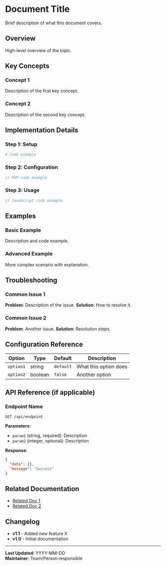 # Document Title

Brief description of what this document covers.

## Overview

High-level overview of the topic.

## Key Concepts

### Concept 1
Description of the first key concept.

### Concept 2  
Description of the second key concept.

## Implementation Details

### Step 1: Setup
```bash
# Code example
```

### Step 2: Configuration
```php
// PHP code example
```

### Step 3: Usage
```javascript
// JavaScript code example
```

## Examples

### Basic Example
Description and code example.

### Advanced Example
More complex scenario with explanation.

## Troubleshooting

### Common Issue 1
**Problem**: Description of the issue.
**Solution**: How to resolve it.

### Common Issue 2
**Problem**: Another issue.
**Solution**: Resolution steps.

## Configuration Reference

| Option | Type | Default | Description |
|--------|------|---------|-------------|
| `option1` | string | `default` | What this option does |
| `option2` | boolean | `false` | Another option |

## API Reference (if applicable)

### Endpoint Name
```http
GET /api/endpoint
```

**Parameters**:
- `param1` (string, required): Description
- `param2` (integer, optional): Description

**Response**:
```json
{
  "data": {},
  "message": "Success"
}
```

## Related Documentation

- [Related Doc 1](link.md)
- [Related Doc 2](link.md)

## Changelog

- **v1.1** - Added new feature X
- **v1.0** - Initial documentation

---
**Last Updated**: YYYY-MM-DD  
**Maintainer**: Team/Person responsible